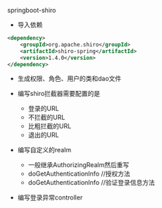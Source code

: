 springboot-shiro

- 导入依赖
```xml
<dependency>
	<groupId>org.apache.shiro</groupId>
	<artifactId>shiro-spring</artifactId>
	<version>1.4.0</version>
</dependency>
```

- 生成权限、角色、用户的类和dao文件
- 编写shiro拦截器需要配置的是
    - 登录的URL
    - 不拦截的URL
    - 比粗拦截的URL
    - 退出的URL

- 编写自定义的realm
     - 一般继承AuthorizingRealm然后重写
     - doGetAuthenticationInfo  //授权方法
     - doGetAuthenticationInfo //验证登录信息方法

- 编写登录异常controller
 